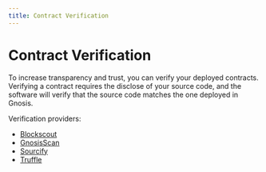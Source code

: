 ```yaml
---
title: Contract Verification
---
```


# Contract Verification

To increase transparency and trust, you can verify your deployed contracts. Verifying a contract requires the disclose of your source code, and the software will verify that the source code matches the one deployed in Gnosis.

Verification providers:

- [Blockscout](/developers/verify/blockscout)
- [GnosisScan](/developers/verify/gnosisscan)
- [Sourcify](/developers/verify/sourcify)
- [Truffle](/developers/verify/truffle)